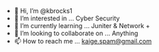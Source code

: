 - 👋 Hi, I’m @kbrocks1
- 👀 I’m interested in ... Cyber Security 
- 🌱 I’m currently learning ... Juniter & Network +
- 💞️ I’m looking to collaborate on ... Anything
- 📫 How to reach me ... kaige.spam@gmail.com

<!---
kbrocks1/kbrocks1 is a ✨ special ✨ repository because its `README.md` (this file) appears on your GitHub profile.
You can click the Preview link to take a look at your changes.
--->
